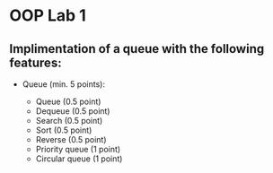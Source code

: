 # OOP Lab 1
## Implimentation of a queue with the following features:
* Queue (min. 5 points):

    * Queue (0.5 point)
    * Dequeue (0.5 point)
    * Search (0.5 point)
    * Sort (0.5 point)
    * Reverse (0.5 point)
    * Priority queue (1 point)
    * Circular queue (1 point)


